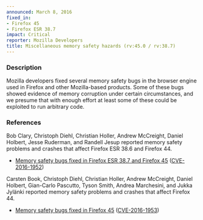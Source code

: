 ```yaml
---
announced: March 8, 2016
fixed_in:
- Firefox 45
- Firefox ESR 38.7
impact: Critical
reporter: Mozilla Developers
title: Miscellaneous memory safety hazards (rv:45.0 / rv:38.7)
---
```


<h3>Description</h3>

<p>Mozilla developers fixed several memory safety bugs in the browser engine used in
Firefox and other Mozilla-based products. Some of these bugs showed evidence of memory
corruption under certain circumstances, and we presume that with enough effort at least
some of these could be exploited to run arbitrary code.
</p>

<h3>References</h3>

<p>Bob Clary, Christoph Diehl, Christian Holler, Andrew McCreight, Daniel Holbert, Jesse
Ruderman, and Randell Jesup reported memory safety problems and crashes that affect
Firefox ESR 38.6 and Firefox 44.</p>

<ul>
  <li><a
href="https://bugzilla.mozilla.org/buglist.cgi?bug_id=1221872,1224979,1123661,1242279,
1249685,1244250,1244995,1234578,1241217">
       Memory safety bugs fixed in Firefox ESR 38.7 and Firefox 45</a>
(<a href="http://cve.mitre.org/cgi-bin/cvename.cgi?name=CVE-2016-1952"
class="ex-ref">CVE-2016-1952</a>)</li>
</ul>

<p>Carsten Book, Christoph Diehl, Christian Holler, Andrew McCreight, Daniel Holbert,
Gian-Carlo Pascutto, Tyson Smith, Andrea Marchesini, and Jukka Jylänki reported memory
safety problems and crashes that affect Firefox 44.</p>

<ul>
  <li><a
href="https://bugzilla.mozilla.org/buglist.cgi?bug_id=1207958,1245866,1238558,1241731,
1199171,1234425,1236519,1238935,1225618,1243555,1243583,1247236,1224361,1224363,1224369,
1205163,1248794">
       Memory safety bugs fixed in Firefox 45</a>
(<a href="http://cve.mitre.org/cgi-bin/cvename.cgi?name=CVE-2016-1953"
class="ex-ref">CVE-2016-1953</a>)</li>
</ul>

